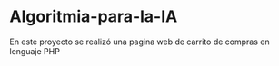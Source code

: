 # Algoritmia-para-la-IA
En este proyecto se realizó una pagina web de carrito de compras en lenguaje PHP
